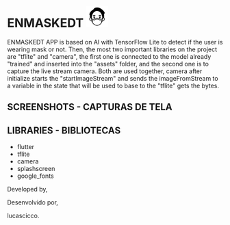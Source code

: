 # ENMASKEDT <img src="assets/images/mask.png" width=50 height=50>

ENMASKEDT APP is based on AI with TensorFlow Lite to detect if the user is wearing mask or not. Then, the most two important libraries on the project are "tflite" and "camera", the first one is connected to the model already "trained" and inserted into the "assets" folder, and the second one is to capture the live stream camera. Both are used together, 
camera after initialize starts the "startImageStream" and sends the imageFromStream to a variable in the state that will be used to base to the "tflite" gets the bytes.

## SCREENSHOTS - CAPTURAS DE TELA


## LIBRARIES - BIBLIOTECAS
- flutter
- tflite
- camera
- splashscreen
- google_fonts


Developed by,

Desenvolvido por,

lucascicco.
